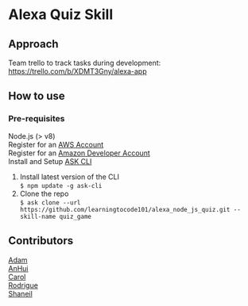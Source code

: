 # Alexa Quiz Skill

## Approach
Team trello to track tasks during development: https://trello.com/b/XDMT3Gny/alexa-app 

## How to use
### Pre-requisites
Node.js (> v8)  
Register for an [AWS Account](https://aws.amazon.com/)  
Register for an [Amazon Developer Account](https://developer.amazon.com)  
Install and Setup [ASK CLI](https://developer.amazon.com/docs/smapi/quick-start-alexa-skills-kit-command-line-interface.html)  
1. Install latest version of the CLI  
```$ npm update -g ask-cli```
2. Clone the repo  
```$ ask clone --url https://github.com/learningtocode101/alexa_node_js_quiz.git --skill-name quiz_game```

## Contributors
[Adam](https://github.com/rednblack99)  
[AnHui](https://github.com/anhuiyang)  
[Carol](https://github.com/CazaBelle)  
[Rodrigue](https://github.com/Rodrigue-K)  
[Shaneil](https://github.com/learningtocode101)  

